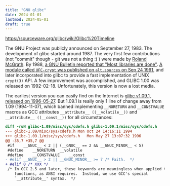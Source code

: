 ```yaml
---
title: "GNU glibc"
date: 2024-01-01
lastmod: 2024-05-01
draft: true
---
```


https://sourceware.org/glibc/wiki/Glibc%20Timeline

The GNU Project was publicly announced on September 27, 1983. <!-- on the net.unix-wizards and net.usoft newsgroups by Stallman -->
The development of glibc started around 1987. The very first few contributions (not "commit" though - git was not a thing :) )
were made by [Roland McGrath](https://lwn.net/Articles/634495/).
By 1988, [a GNU Bulletin reported that "Most libraries are done"](https://www.gnu.org/bulletins/bull4.html).
[A module called `UFC-crypt` was published on `alt.sources` on Sep 24 1991](http://ftp.fi.netbsd.org/pub/misc/archive/alt.sources/volume91/Sep/910925.07.gz), and later incorporated into glibc to provide a fast implementation of UNIX `crypt(3)` API.
A few improvement was accomplished, and GLIBC 1.00 was released on 1992-02-18.
Unfortunately, this version is now a lost media.

The earliest version you can easily find on the Internet is [glibc v1.09.1, released on 1996-05-27](https://ftp.gnu.org/gnu/glibc/).
But 1.09.1 is really only 1 line of change away from 1.09 (1994-11-07), which banned implementing `__NORETURN` and `__CONSTVALUE` macros as GCC attributes `__attribute__ ((__volatile__))` and `__attribute__ ((__const__))` for all circumstances:

```diff
diff -ruN glibc-1.09/misc/sys/cdefs.h glibc-1.09.1/misc/sys/cdefs.h
--- glibc-1.09/misc/sys/cdefs.h	Mon Oct 24 14:16:11 1994
+++ glibc-1.09.1/misc/sys/cdefs.h	Mon May 27 13:07:32 1996
@@ -35,7 +35,7 @@
 #if	__GNUC__ < 2 || (__GNUC__ == 2 && __GNUC_MINOR__ < 5)
 #define	__NORETURN	__volatile
 #define	__CONSTVALUE	__const
- #elif	__GNUC__ > 2 || __GNUC_MINOR__ >= 7 /* Faith.  */
+ #elif 0 /* XXX */
 /* In GCC 2.5 and later, these keywords are meaningless when applied to
    functions, as ANSI requires.  Instead, we use GCC's special
    `__attribute__' syntax.  */
```
